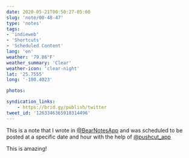 ```yaml
---
date: 2020-05-21T00:50:27-05:00
slug: 'note/00-48-47'
type: 'notes'
tags:
- 'indieweb'
- 'Shortcuts'
- 'Scheduled Content'
lang: 'en'
weather: '79.86°F'
weather_summary: 'Clear'
weather-icon: 'clear-night'
lat: '25.7555'
long: '-100.4023'

photos:

syndication_links:
    - https://brid.gy/publish/twitter
tweet_id: '1263346365918314496'
---
```


This is a note that I wrote in [@BearNotesApp](https://twitter.com/@BearNotesApp) and was scheduled to be posted at a specific date and hour with the help of [@pushcut_app](https://twitter.com/@pushcut_app) 

This is amazing!
  
